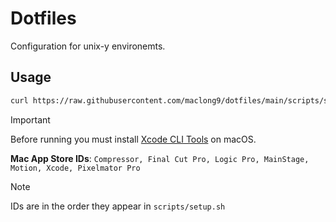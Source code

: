 # Dotfiles

Configuration for unix-y environemts.

## Usage

```sh
curl https://raw.githubusercontent.com/maclong9/dotfiles/main/scripts/setup.sh | sh
```

> [!IMPORTANT] 
> Before running you must install [Xcode CLI Tools](https://stackoverflow.com/a/9329325) on macOS.

**Mac App Store IDs**: `Compressor, Final Cut Pro, Logic Pro, MainStage, Motion, Xcode, Pixelmator Pro`

> [!NOTE] 
> IDs are in the order they appear in `scripts/setup.sh`
